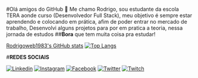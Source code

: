 #Olá amigos do GitHub 👋 Me chamo Rodrigo, sou estudante da escola TERA aonde curso (Desenvolvedor Full Stack), meu objetivo é sempre estar aprendendo e colocando em prática, afim de poder entrar no mercado 
de trabalho, Desenvolvi alguns projetos para por em pratica a teoria, nessa jornada de estudos ##**Bora** que tem muita coisa pra estudar!

[Rodrigoweb1983's GitHub stats](https://github-readme-stats.vercel.app/api?username=Rodrigoweb1983&show_icons=true&theme=tokyonight)
[![Top Langs](https://github-readme-stats.vercel.app/api/top-langs/?username=Rodrigoweb1983)](https://github.com/Rodrigoweb1983/github-readme-stats)
  
  #**REDES SOCIAIS**
  
  [![Linkedin](https://img.shields.io/badge/LinkedIn-0077B5?style=for-the-badge&logo=linkedin&logoColor=white)](https://www.linkedin.com/in/rodrigo-rosa-mar%C3%A7al-145916197/)
    [![Instagram](https://img.shields.io/badge/Instagram-E4405F?style=for-the-badge&logo=instagram&logoColor=white)](https://www.instagram.com/rodrigoweb83/)
  [![Facebook](https://img.shields.io/badge/Facebook-1877F2?style=for-the-badge&logo=facebook&logoColor=white)](https://www.facebook.com/minhaapostiladigital01/)
  [![Twitter](https://img.shields.io/badge/Twitter-1DA1F2?style=for-the-badge&logo=twitter&logoColor=white)](https://twitter.com/RodrigoRosaMar6)
 [![Twitch](https://img.shields.io/badge/Twitch-9146FF?style=for-the-badge&logo=twitch&logoColor=white)](https://www.twitch.tv/settings/profile)




